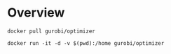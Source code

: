 # Overview

```
docker pull gurobi/optimizer
```
```
docker run -it -d -v $(pwd):/home gurobi/optimizer
```
